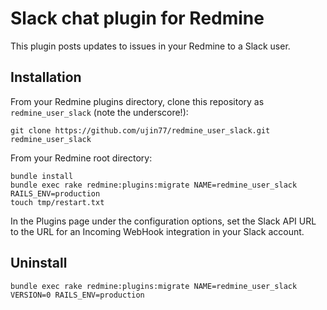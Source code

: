 # Slack chat plugin for Redmine

This plugin posts updates to issues in your Redmine to a Slack user.

## Installation

From your Redmine plugins directory, clone this repository as `redmine_user_slack` (note
the underscore!):

    git clone https://github.com/ujin77/redmine_user_slack.git redmine_user_slack

From your Redmine root directory:

    bundle install
	bundle exec rake redmine:plugins:migrate NAME=redmine_user_slack RAILS_ENV=production
	touch tmp/restart.txt

In the Plugins page under the configuration options, set the Slack API URL to the URL for an Incoming WebHook integration in your Slack account.


## Uninstall

	bundle exec rake redmine:plugins:migrate NAME=redmine_user_slack VERSION=0 RAILS_ENV=production
